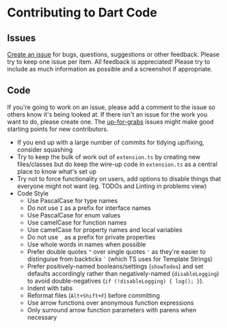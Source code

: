 # Contributing to Dart Code

## Issues

[Create an issue](https://github.com/DanTup/Dart-Code/issues/new) for bugs, questions, suggestions or other feedback. Please try to keep one issue per item. All feedback is appreciated! Please try to include as much information as possible and a screenshot if appropriate.

## Code

If you're going to work on an issue, please add a comment to the issue so others know it's being looked at. If there isn't an issue for the work you want to do, please create one. The [up-for-grabs](https://github.com/DanTup/Dart-Code/labels/up-for-grabs) issues might make good starting points for new contributors.

- If you end up with a large number of commits for tidying up/fixing, consider squashing
- Try to keep the bulk of work out of `extension.ts` by creating new files/classes but do keep the wire-up code in `extension.ts` as a central place to know what's set up
- Try not to force functionality on users, add options to disable things that everyone might not want (eg. TODOs and Linting in problems view)
- Code Style
  - Use PascalCase for type names
  - Do not use `I` as a prefix for interface names
  - Use PascalCase for enum values
  - Use camelCase for function names
  - Use camelCase for property names and local variables
  - Do not use `_` as a prefix for private properties
  - Use whole words in names when possible
  - Prefer double quotes `"` over single quotes `'` as they're easier to distinguise from backticks `` ` `` (which TS uses for Template Strings)
  - Prefer positively-named booleans/settings (`showTodos`) and set defaults accordingly rather than negatively-named (`disableLogging`) to avoid double-negatives (`if (!disableLogging) { log(); }`).
  - Indent with tabs
  - Reformat files (`Alt+Shift+F`) before committing
  - Use arrow functions over anonymous function expressions
  - Only surround arrow function parameters with parens when necessary
